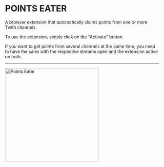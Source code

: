 # POINTS EATER

A browser extension that automatically claims points from one or more Twith channels.

To use the extension, simply click on the "Activate" button.

If you want to get points from several channels at the same time, you need to have the sales with the respective streams open and the extension active on both.

---

<img title="as" src="https://i.ibb.co/fHqTXL1/Poitns-Eater.png" alt="Points Eater" data-align="center" width="306">
